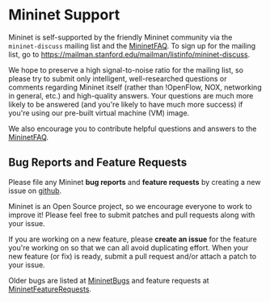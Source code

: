 <!-- %META:TOPICINFO{author="BobLantz" date="1340919014" format="1.1" reprev="1.4" version="1.4"}% -->
<!-- %META:TOPICPARENT{name="MininetLearnMore"}% -->
<!-- Use our custom page layout:
* Set VIEW_TEMPLATE = [MininetView](MininetView.html)
-->


Mininet Support
================

Mininet is self-supported by the friendly Mininet community via the <code>mininet-discuss</code> mailing list and the [MininetFAQ](MininetFAQ.html). To sign up for the mailing list, go to https://mailman.stanford.edu/mailman/listinfo/mininet-discuss.

We hope to preserve a high signal-to-noise ratio for the mailing list, so please try to submit only intelligent, well-researched questions or comments regarding Mininet itself (rather than !OpenFlow, NOX, networking in general, etc.) and high-quality answers. Your questions are much more likely to be answered (and you're likely to have much more success) if you're using our pre-built virtual machine (VM) image.

We also encourage you to contribute helpful questions and answers to the [MininetFAQ](MininetFAQ.html).

Bug Reports and Feature Requests
---------------------------------

Please file any Mininet **bug reports** and **feature requests** by creating a new issue on [github](https://github.com/mininet/mininet/issues). 

Mininet is an Open Source project, so we encourage everyone to work to improve it! Please feel free to submit patches and pull requests along with your issue.

If you are working on a new feature, please **create an issue** for the feature you're working on so that we can all avoid duplicating effort. When your new feature (or fix) is ready, submit a pull request and/or attach a patch to your issue.

Older bugs are listed at [MininetBugs](MininetBugs.html) and feature requests at [MininetFeatureRequests](MininetFeatureRequests.html).
